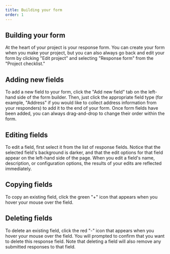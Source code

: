 ```yaml
---
title: Building your form
order: 1
---
```


## Building your form

At the heart of your project is your response form. You can create your form when you make your project, but you can also always go back and edit your form by clicking "Edit project" and selecting "Response form" from the "Project checklist."

## Adding new fields

To add a new field to your form, click the "Add new field" tab on the left-hand side of the form builder. Then, just click the appropriate field type (for example, "Address" if you would like to collect address information from your responders) to add it to the end of your form. Once form fields have been added, you can always drag-and-drop to change their order within the form.

## Editing fields

To edit a field, first select it from the list of response fields. Notice that the selected field's background is darker, and that the edit options for that field appear on the left-hand side of the page. When you edit a field's name, description, or configuration options, the results of your edits are reflected immediately.

## Copying fields

To copy an existing field, click the green "+" icon that appears when you hover your mouse over the field.

## Deleting fields

To delete an existing field, click the red "-" icon that appears when you hover your mouse over the field. You will prompted to confirm that you want to delete this response field. Note that deleting a field will also remove any submitted responses to that field.

